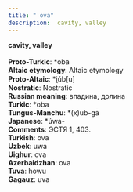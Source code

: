 ```yaml
---
title: " ova"
description:  cavity, valley
---
```

<strong> cavity, valley</strong><br><br>
<strong>Proto-Turkic</strong>:  *oba<br>
<strong>Altaic etymology</strong>:  Altaic etymology<br>
<strong> Proto-Altaic</strong>:  *i̯úb[u]<br>
<strong>Nostratic</strong>:  Nostratic<br>
<strong>Russian meaning</strong>:  впадина, долина<br>
<strong>Turkic</strong>:  *oba<br>
<strong>Tungus-Manchu</strong>:  *(x)ub-gā<br>
<strong>Japanese</strong>:  *úwa-<br>
<strong>Comments</strong>:  ЭСТЯ 1, 403.<br>
<strong>Turkish</strong>:  ova<br>
<strong>Uzbek</strong>:  uwa<br>
<strong>Uighur</strong>:  ova<br>
<strong>Azerbaidzhan</strong>:  ova<br>
<strong>Tuva</strong>:  howu<br>
<strong>Gagauz</strong>:  uva<br>


